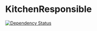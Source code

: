 # KitchenResponsible

[![Dependency Status](https://dependencyci.com/github/Sankra/KitchenResponsible/badge)](https://dependencyci.com/github/Sankra/KitchenResponsible)
